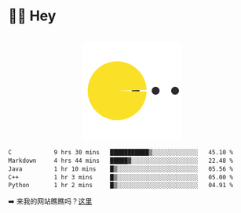 
# 👋🏻 Hey
<div align="center">
	<br>
	<img src="https://raw.githubusercontent.com/Aniket965/Aniket965/master/pacman.svg?sanitize=true" width="200" height="200">
	<br>
</div>

<!--START_SECTION:waka-->

```txt
C            9 hrs 30 mins   ███████████▒░░░░░░░░░░░░░   45.10 %
Markdown     4 hrs 44 mins   █████▓░░░░░░░░░░░░░░░░░░░   22.48 %
Java         1 hr 10 mins    █▒░░░░░░░░░░░░░░░░░░░░░░░   05.56 %
C++          1 hr 3 mins     █▒░░░░░░░░░░░░░░░░░░░░░░░   05.00 %
Python       1 hr 2 mins     █▒░░░░░░░░░░░░░░░░░░░░░░░   04.91 %
```

<!--END_SECTION:waka-->

 ➡️  来我的网站瞧瞧吗？[这里](https://www.shaolongfei.com)
